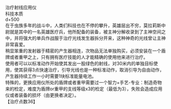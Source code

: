 <title>治疗射线应用仪</title>
<meta name="GENERATOR" content="WinCHM">
<meta http-equiv="Content-Type" content="text/html; charset=gb2312">
<br>治疗射线应用仪   
<br>科技本质
<br>d+500
<br>在于虫族多年的战斗中，人类们科技也在不停的攀升，英雄层出不穷，莫拉莉斯中尉就是其中的一名英雄医疗兵，他所配备的装备，被主神分解收录到了主神空间之中，并将强大的单兵作战服于治疗光线发生器拆分开来，这种神奇的光线曾让主神非常喜爱。
<br>稍显笨重的发射器于精密的产生器相连，次物品无法单独购买，必须安装在一个盾牌或者重甲之上，只有拥有医疗技能的人才能精确的使用他来进行治疗。
<br>使用者可以以标准动作开始使其发出一股绿色的射线，对30米内的单独目标使用，使其获得3点快速治疗，引导光线也是一种标准动作，取消引导为自由动作，产生器持续工作一小时需要1块标准能量电池。
<br>特殊的，更换应用仪所处的盾牌或者重甲需要过一个智力+手艺-专业：制造奇物来的检定，难度为盾牌or重甲的支线等级x3的检定（最低为3），失败会造成应用仪或者装备的损坏（由更换者决定）。
<br>【治疗点数36】
<br>
